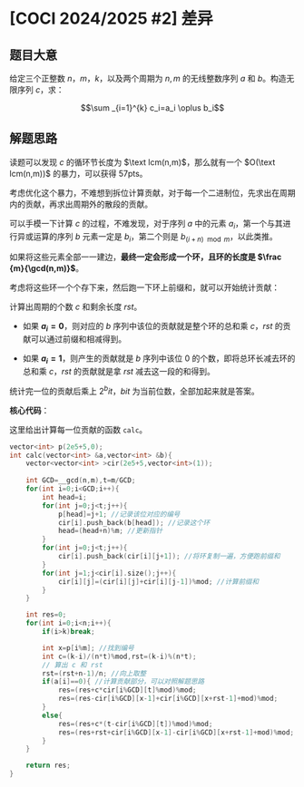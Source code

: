 # [COCI 2024/2025 #2] 差异

## 题目大意

给定三个正整数 $n，m，k$，以及两个周期为 $n,m$ 的无线整数序列 $a$ 和 $b$。构造无限序列 $c$，求：

$$\sum _{i=1}^{k} c_i=a_i \oplus b_i$$

## 解题思路

读题可以发现 $c$ 的循环节长度为 $\text lcm(n,m)$，那么就有一个 $O(\text lcm(n,m))$ 的暴力，可以获得 57pts。

考虑优化这个暴力，不难想到拆位计算贡献，对于每一个二进制位，先求出在周期内的贡献，再求出周期外的散段的贡献。

可以手模一下计算 $c$ 的过程，不难发现，对于序列 $a$ 中的元素 $a_i$，第一个与其进行异或运算的序列 $b$ 元素一定是 $b_i$，第二个则是 $b_{(i+n) \mod m}$，以此类推。

如果将这些元素全部一一建边，**最终一定会形成一个环，且环的长度是 $\frac {m}{\gcd(n,m)}$**。

考虑将这些环一个个存下来，然后跑一下环上前缀和，就可以开始统计贡献：

计算出周期的个数 $c$ 和剩余长度 $rst$。

- 如果 **$a_i=0$**，则对应的 $b$ 序列中该位的贡献就是整个环的总和乘 $c$，$rst$ 的贡献可以通过前缀和相减得到。

- 如果 **$a_i=1$**，则产生的贡献就是 $b$ 序列中该位 $0$ 的个数，即将总环长减去环的总和乘 $c$，$rst$ 的贡献就是拿 $rst$ 减去这一段的和得到。

统计完一位的贡献后乘上 $2^bit$，$bit$ 为当前位数，全部加起来就是答案。

**核心代码**：

这里给出计算每一位贡献的函数 `calc`。

```cpp
vector<int> p(2e5+5,0);
int calc(vector<int> &a,vector<int> &b){
    vector<vector<int> >cir(2e5+5,vector<int>(1));
    
    int GCD=__gcd(n,m),t=m/GCD;
    for(int i=0;i<GCD;i++){
        int head=i;
        for(int j=0;j<t;j++){
            p[head]=j+1; //记录该位对应的编号
            cir[i].push_back(b[head]); //记录这个环
            head=(head+n)%m; //更新指针
        }
        for(int j=0;j<t;j++){
            cir[i].push_back(cir[i][j+1]); //将环复制一遍，方便跑前缀和
        }
        for(int j=1;j<cir[i].size();j++){
            cir[i][j]=(cir[i][j]+cir[i][j-1])%mod; //计算前缀和
        }
    }

    int res=0;
    for(int i=0;i<n;i++){
        if(i>k)break;

        int x=p[i%m]; //找到编号
        int c=(k-i)/(n*t)%mod,rst=(k-i)%(n*t);
        // 算出 c 和 rst
        rst=(rst+n-1)/n; //向上取整
        if(a[i]==0){ //计算贡献部分，可以对照解题思路
            res=(res+c*cir[i%GCD][t]%mod)%mod;
            res=(res-cir[i%GCD][x-1]+cir[i%GCD][x+rst-1]+mod)%mod;
        }
        else{
            res=(res+c*(t-cir[i%GCD][t])%mod)%mod;
            res=(res+rst+cir[i%GCD][x-1]-cir[i%GCD][x+rst-1]+mod)%mod;
        }
    }

    return res;
}
```
